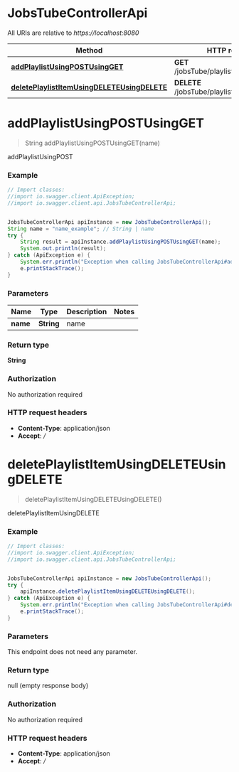 # JobsTubeControllerApi

All URIs are relative to *https://localhost:8080*

Method | HTTP request | Description
------------- | ------------- | -------------
[**addPlaylistUsingPOSTUsingGET**](JobsTubeControllerApi.md#addPlaylistUsingPOSTUsingGET) | **GET** /jobsTube/playlists/create/{name} | addPlaylistUsingPOST
[**deletePlaylistItemUsingDELETEUsingDELETE**](JobsTubeControllerApi.md#deletePlaylistItemUsingDELETEUsingDELETE) | **DELETE** /jobsTube/playlists/delete/{name} | deletePlaylistItemUsingDELETE


<a name="addPlaylistUsingPOSTUsingGET"></a>
# **addPlaylistUsingPOSTUsingGET**
> String addPlaylistUsingPOSTUsingGET(name)

addPlaylistUsingPOST

### Example
```java
// Import classes:
//import io.swagger.client.ApiException;
//import io.swagger.client.api.JobsTubeControllerApi;


JobsTubeControllerApi apiInstance = new JobsTubeControllerApi();
String name = "name_example"; // String | name
try {
    String result = apiInstance.addPlaylistUsingPOSTUsingGET(name);
    System.out.println(result);
} catch (ApiException e) {
    System.err.println("Exception when calling JobsTubeControllerApi#addPlaylistUsingPOSTUsingGET");
    e.printStackTrace();
}
```

### Parameters

Name | Type | Description  | Notes
------------- | ------------- | ------------- | -------------
 **name** | **String**| name |

### Return type

**String**

### Authorization

No authorization required

### HTTP request headers

 - **Content-Type**: application/json
 - **Accept**: */*

<a name="deletePlaylistItemUsingDELETEUsingDELETE"></a>
# **deletePlaylistItemUsingDELETEUsingDELETE**
> deletePlaylistItemUsingDELETEUsingDELETE()

deletePlaylistItemUsingDELETE

### Example
```java
// Import classes:
//import io.swagger.client.ApiException;
//import io.swagger.client.api.JobsTubeControllerApi;


JobsTubeControllerApi apiInstance = new JobsTubeControllerApi();
try {
    apiInstance.deletePlaylistItemUsingDELETEUsingDELETE();
} catch (ApiException e) {
    System.err.println("Exception when calling JobsTubeControllerApi#deletePlaylistItemUsingDELETEUsingDELETE");
    e.printStackTrace();
}
```

### Parameters
This endpoint does not need any parameter.

### Return type

null (empty response body)

### Authorization

No authorization required

### HTTP request headers

 - **Content-Type**: application/json
 - **Accept**: */*


